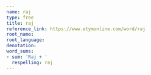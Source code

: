 ```yaml
---
name: raj
type: free
title: raj
reference_link: https://www.etymonline.com/word/raj
root_name: 
root_language: 
denotation: 
word_sums:
- sum: 'Raj + '
  respelling: raj
---
```

